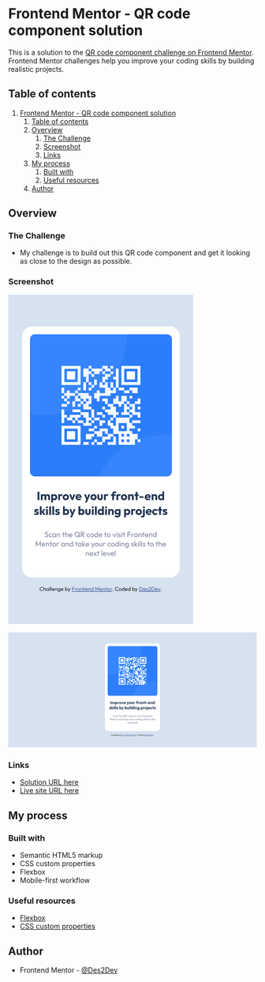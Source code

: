 # Frontend Mentor - QR code component solution

This is a solution to the [QR code component challenge on Frontend Mentor](https://www.frontendmentor.io/challenges/qr-code-component-iux_sIO_H). Frontend Mentor challenges help you improve your coding skills by building realistic projects.

## Table of contents

1. [Frontend Mentor - QR code component solution](#frontend-mentor---qr-code-component-solution)
   1. [Table of contents](#table-of-contents)
   2. [Overview](#overview)
      1. [The Challenge](#the-challenge)
      2. [Screenshot](#screenshot)
      3. [Links](#links)
   3. [My process](#my-process)
      1. [Built with](#built-with)
      2. [Useful resources](#useful-resources)
   4. [Author](#author)

## Overview

### The Challenge

- My challenge is to build out this QR code component and get it looking as close to the design as possible.

### Screenshot

![Mobile View](./screenshot/mobile-view.png)

![Desktop View](./screenshot/desktop-view.png)

### Links

- [Solution URL here](https://www.frontendmentor.io/solutions/mobilefirst-card-component-solution-using-css-flexbox-F-PmGQRUf3)
- [Live site URL here](https://des2dev.github.io/QR-card-component/)

## My process

### Built with

- Semantic HTML5 markup
- CSS custom properties
- Flexbox
- Mobile-first workflow

### Useful resources

- [Flexbox](https://developer.mozilla.org/en-US/docs/Web/CSS/CSS_Flexible_Box_Layout/Basic_Concepts_of_Flexbox)
- [CSS custom properties](https://developer.mozilla.org/en-US/docs/Web/CSS/Using_CSS_custom_properties)

## Author

- Frontend Mentor - [@Des2Dev](https://www.frontendmentor.io/profile/Des2Dev)
